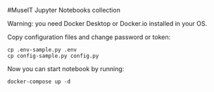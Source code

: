 #MuseIT Jupyter Notebooks collection

Warning: you need Docker Desktop or Docker.io installed in your OS.

Copy configuration files and change password or token:
```
cp .env-sample.py .env
cp config-sample.py config.py
```
Now you can start notebook by running:
```
docker-compose up -d
```
